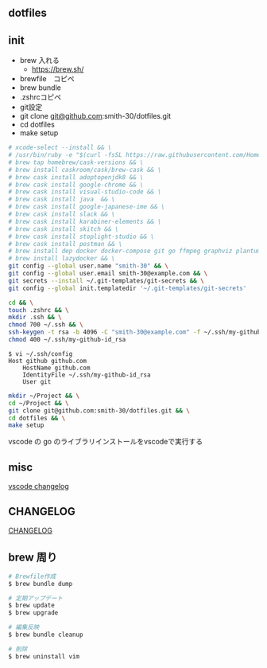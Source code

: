 ## dotfiles

## init

- brew 入れる
  - https://brew.sh/
- brewfile　コピペ
- brew bundle
- .zshrcコピペ
- git設定
- git clone git@github.com:smith-30/dotfiles.git
- cd dotfiles
- make setup

```bash
# xcode-select --install && \
# /usr/bin/ruby -e "$(curl -fsSL https://raw.githubusercontent.com/Homebrew/install/master/install)"  && \
# brew tap homebrew/cask-versions && \
# brew install caskroom/cask/brew-cask && \
# brew cask install adoptopenjdk8 && \
# brew cask install google-chrome && \
# brew cask install visual-studio-code && \
# brew cask install java  && \
# brew cask install google-japanese-ime && \
# brew cask install slack && \
# brew cask install karabiner-elements && \
# brew cask install skitch && \
# brew cask install stoplight-studio && \
# brew cask install postman && \
# brew install dep docker docker-compose git go ffmpeg graphviz plantuml peco fd jq bzr mkcert tfenv awscli swagger-codegen direnv tmux wget ghq git-secrets　&& \
# brew install lazydocker && \
git config --global user.name "smith-30" && \
git config --global user.email smith-30@example.com && \
git secrets --install ~/.git-templates/git-secrets && \
git config --global init.templatedir '~/.git-templates/git-secrets'
```

```bash
cd && \
touch .zshrc && \
mkdir .ssh && \
chmod 700 ~/.ssh && \
ssh-keygen -t rsa -b 4096 -C "smith-30@example.com" -f ~/.ssh/my-github-id_rsa && \
chmod 400 ~/.ssh/my-github-id_rsa
```

```
$ vi ~/.ssh/config
Host github github.com
    HostName github.com
    IdentityFile ~/.ssh/my-github-id_rsa
    User git
```

```bash
mkdir ~/Project && \
cd ~/Project && \
git clone git@github.com:smith-30/dotfiles.git && \
cd dotfiles && \
make setup
```

vscode の go のライブラリインストールをvscodeで実行する

## misc

[vscode changelog](https://github.com/axetroy/vscode-changelog-generator)

## CHANGELOG

[CHANGELOG](./CHANGELOG.md)

## brew 周り

```bash
# Brewfile作成
$ brew bundle dump

# 定期アップデート
$ brew update
$ brew upgrade

# 編集反映
$ brew bundle cleanup

# 削除
$ brew uninstall vim
```